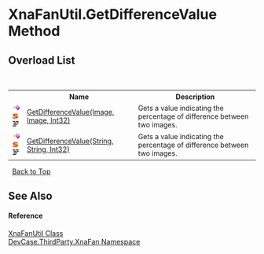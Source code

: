 # XnaFanUtil.GetDifferenceValue Method 
 


## Overload List
&nbsp;<table><tr><th></th><th>Name</th><th>Description</th></tr><tr><td>![Public method](media/pubmethod.gif "Public method")![Static member](media/static.gif "Static member")![Code example](media/CodeExample.png "Code example")</td><td><a href="M_DevCase_ThirdParty_XnaFan_XnaFanUtil_GetDifferenceValue">GetDifferenceValue(Image, Image, Int32)</a></td><td>
Gets a value indicating the percentage of difference between two images.</td></tr><tr><td>![Public method](media/pubmethod.gif "Public method")![Static member](media/static.gif "Static member")![Code example](media/CodeExample.png "Code example")</td><td><a href="M_DevCase_ThirdParty_XnaFan_XnaFanUtil_GetDifferenceValue_1">GetDifferenceValue(String, String, Int32)</a></td><td>
Gets a value indicating the percentage of difference between two images.</td></tr></table>&nbsp;
<a href="#xnafanutil.getdifferencevalue-method">Back to Top</a>

## See Also


#### Reference
<a href="T_DevCase_ThirdParty_XnaFan_XnaFanUtil">XnaFanUtil Class</a><br /><a href="N_DevCase_ThirdParty_XnaFan">DevCase.ThirdParty.XnaFan Namespace</a><br />